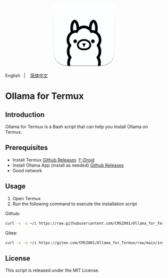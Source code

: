 <div align="center">
  <img alt="ollama" height="200px" src="./_images/ollama.png">
</div>

English
&nbsp;&nbsp;| &nbsp;&nbsp;
<a href="./README_zh-cn.md">简体中文</a>

# Ollama for Termux

## Introduction
Ollama for Termux is a Bash script that can help you install Ollama on Termux.

## Prerequisites

- Install Termux
[Github Releases](https://github.com/termux/termux-app/releases/latest)&nbsp;
[F-Droid](https://f-droid.org/en/packages/com.termux)
- Install Ollama App (install as needed)
[Github Releases](https://github.com/JHubi1/ollama-app/releases/latest)
- Good network

## Usage

1. Open Termux
2. Run the following command to execute the installation script

Github:
```bash
curl -s -o ~/i https://raw.githubusercontent.com/CMSZ001/Ollama_for_Termux/refs/heads/main/install.sh && bash ~/i
```
Gitee:
```bash
curl -s -o ~/i https://gitee.com/CMSZ001/Ollama_for_Termux/raw/main/install.sh && bash ~/i
```

## License

This script is released under the MIT License.
